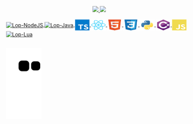 ## 
<div align="center">
  <a href="https://github.com/LopszD">
  <img height="180em" src="https://github-readme-stats.vercel.app/api?username=lopszd&show_icons=true&theme=dracula&include_all_commits=true&count_private=true"/>
  <img height="180em" src="https://github-readme-stats.vercel.app/api/top-langs/?username=lopszd&layout=compact&langs_count=7&theme=dracula"/>
</div>
<div style="display: inline_block"><br>
  <img align="center" alt="Lop-NodeJS" height="60" width="40" src="https://img.shields.io/badge/Node.js-43853D?style=for-the-badge&logo=node.js&logoColor=white">
  <img align="center" alt="Lop-Java" height="60" width="40" src="https://img.shields.io/badge/Java-ED8B00?style=for-the-badge&logo=java&logoColor=white">
  <img align="center" alt="Lop-Ts" height="30" width="40" src="https://raw.githubusercontent.com/devicons/devicon/master/icons/typescript/typescript-plain.svg">
  <img align="center" alt="Lop-React" height="30" width="40" src="https://raw.githubusercontent.com/devicons/devicon/master/icons/react/react-original.svg">
  <img align="center" alt="Lop-HTML" height="30" width="40" src="https://raw.githubusercontent.com/devicons/devicon/master/icons/html5/html5-original.svg">
  <img align="center" alt="Lop-CSS" height="30" width="40" src="https://raw.githubusercontent.com/devicons/devicon/master/icons/css3/css3-original.svg">
  <img align="center" alt="Lop-Python" height="30" width="40" src="https://raw.githubusercontent.com/devicons/devicon/master/icons/python/python-original.svg">
  <img align="center" alt="Lop-Csharp" height="30" width="40" src="https://raw.githubusercontent.com/devicons/devicon/master/icons/csharp/csharp-original.svg">
  <img align="center" alt="Lop-Js" height="30" width="40" src="https://raw.githubusercontent.com/devicons/devicon/master/icons/javascript/javascript-plain.svg">
  <img align="center" alt="Lop-Lua" height="60" width="40" src="https://img.shields.io/badge/Lua-2C2D72?style=for-the-badge&logo=lua&logoColor=white">
</div>
  
  ##
 
<div> 
 
  ![Snake animation](https://github.com/rafaballerini/rafaballerini/blob/output/github-contribution-grid-snake.svg)
 
</div>
